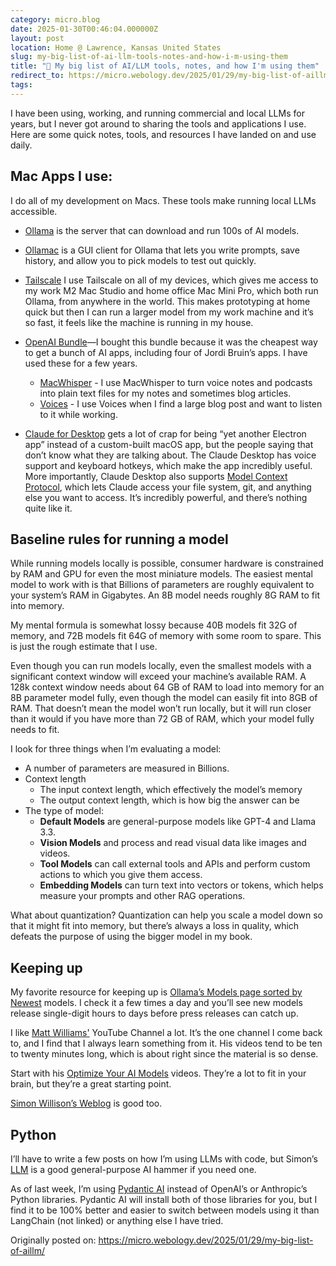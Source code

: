 ```yaml
---
category: micro.blog
date: 2025-01-30T00:46:04.000000Z
layout: post
location: Home @ Lawrence, Kansas United States
slug: my-big-list-of-ai-llm-tools-notes-and-how-i-m-using-them
title: "🤖 My big list of AI/LLM tools, notes, and how I'm using them"
redirect_to: https://micro.webology.dev/2025/01/29/my-big-list-of-aillm/
tags:
---
```


I have been using, working, and running commercial and local LLMs for years, but I never got around to sharing the tools and applications I use. Here are some quick notes, tools, and resources I have landed on and use daily.

Mac Apps I use:
---------------

I do all of my development on Macs. These tools make running local LLMs accessible.

- [Ollama](https://ollama.com) is the server that can download and run 100s of AI models.
- [Ollamac](https://github.com/kevinhermawan/Ollamac) is a GUI client for Ollama that lets you write prompts, save history, and allow you to pick models to test out quickly.
- [Tailscale](https://tailscale.com) I use Tailscale on all of my devices, which gives me access to my work M2 Mac Studio and home office Mac Mini Pro, which both run Ollama, from anywhere in the world. This makes prototyping at home quick but then I can run a larger model from my work machine and it’s so fast, it feels like the machine is running in my house.
- [OpenAI Bundle](https://goodsnooze.gumroad.com/l/openai-bundle)—I bought this bundle because it was the cheapest way to get a bunch of AI apps, including four of Jordi Bruin’s apps. I have used these for a few years.


    - [MacWhisper](https://goodsnooze.gumroad.com/l/macwhisper) - I use MacWhisper to turn voice notes and podcasts into plain text files for my notes and sometimes blog articles.
    - [Voices](https://goodsnooze.gumroad.com/l/voices) - I use Voices when I find a large blog post and want to listen to it while working.
- [Claude for Desktop](https://claude.ai/download) gets a lot of crap for being “yet another Electron app” instead of a custom-built macOS app, but the people saying that don’t know what they are talking about. The Claude Desktop has voice support and keyboard hotkeys, which make the app incredibly useful. More importantly, Claude Desktop also supports [Model Context Protocol](https://modelcontextprotocol.io), which lets Claude access your file system, git, and anything else you want to access. It’s incredibly powerful, and there’s nothing quite like it.

Baseline rules for running a model
----------------------------------

While running models locally is possible, consumer hardware is constrained by RAM and GPU for even the most miniature models. The easiest mental model to work with is that Billions of parameters are roughly equivalent to your system’s RAM in Gigabytes. An 8B model needs roughly 8G RAM to fit into memory.

My mental formula is somewhat lossy because 40B models fit 32G of memory, and 72B models fit 64G of memory with some room to spare. This is just the rough estimate that I use.

Even though you can run models locally, even the smallest models with a significant context window will exceed your machine’s available RAM. A 128k context window needs about 64 GB of RAM to load into memory for an 8B parameter model fully, even though the model can easily fit into 8GB of RAM. That doesn’t mean the model won’t run locally, but it will run closer than it would if you have more than 72 GB of RAM, which your model fully needs to fit.

I look for three things when I’m evaluating a model:

- A number of parameters are measured in Billions.
- Context length
    - The input context length, which effectively the model’s memory
    - The output context length, which is how big the answer can be
- The type of model:
    - **Default Models** are general-purpose models like GPT-4 and Llama 3.3.
    - **Vision Models** and process and read visual data like images and videos.
    - **Tool Models** can call external tools and APIs and perform custom actions to which you give them access.
    - **Embedding Models** can turn text into vectors or tokens, which helps measure your prompts and other RAG operations.

What about quantization? Quantization can help you scale a model down so that it might fit into memory, but there’s always a loss in quality, which defeats the purpose of using the bigger model in my book.

Keeping up
----------

My favorite resource for keeping up is [Ollama’s Models page sorted by Newest](https://ollama.com/search?o=newest) models. I check it a few times a day and you’ll see new models release single-digit hours to days before press releases can catch up.

I like [Matt Williams'](https://www.youtube.com/@technovangelist) YouTube Channel a lot. It’s the one channel I come back to, and I find that I always learn something from it. His videos tend to be ten to twenty minutes long, which is about right since the material is so dense.

Start with his [Optimize Your AI Models](https://www.youtube.com/watch?v=QfFRNF5AhME) videos. They’re a lot to fit in your brain, but they’re a great starting point.

[Simon Willison’s Weblog](https://simonwillison.net) is good too.

Python
------

I’ll have to write a few posts on how I’m using LLMs with code, but Simon’s [LLM](https://llm.datasette.io/en/stable/) is a good general-purpose AI hammer if you need one.

As of last week, I’m using [Pydantic AI](https://ai.pydantic.dev) instead of OpenAI’s or Anthropic’s Python libraries. Pydantic AI will install both of those libraries for you, but I find it to be 100% better and easier to switch between models using it than LangChain (not linked) or anything else I have tried.

Originally posted on: https://micro.webology.dev/2025/01/29/my-big-list-of-aillm/
